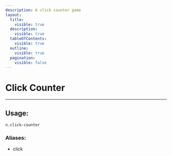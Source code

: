 ```yaml
---
description: A click counter game
layout:
  title:
    visible: true
  description:
    visible: true
  tableOfContents:
    visible: true
  outline:
    visible: true
  pagination:
    visible: false
---
```


# Click Counter

***

## Usage:

```
n.click-counter
```

### Aliases:

* click





